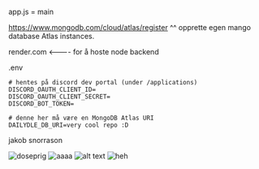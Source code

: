app.js = main

https://www.mongodb.com/cloud/atlas/register
^^ opprette egen mango database Atlas instances.

render.com <---- for å hoste node backend

.env
```.env
# hentes på discord dev portal (under /applications)
DISCORD_OAUTH_CLIENT_ID=
DISCORD_OAUTH_CLIENT_SECRET=
DISCORD_BOT_TOKEN=

# denne her må være en MongoDB Atlas URI
DAILYDLE_DB_URI=very cool repo :D
``` 

jakob snorrason

![doseprig](https://preview.redd.it/5b5vnwrqw7ic1.jpeg?auto=webp&s=967571fcd4820526b1aab7a791b8645f43b6eee0)
![aaaa](https://preview.redd.it/4h20trvx6rjc1.jpeg?auto=webp&s=5efa36a08d5aed6e50948c13ca4e68a15097aa60)
![alt text](https://encrypted-tbn0.gstatic.com/images?q=tbn:ANd9GcQpqco1WRNZ8asCn0qcNHARzEAjGltEeC0_LuRR0qaQQw&s)
![heh](https://preview.redd.it/gpmdbeztdsjc1.jpeg?width=1170&format=pjpg&auto=webp&s=f450cabd2af040ae594d285747e96c4863809048)
